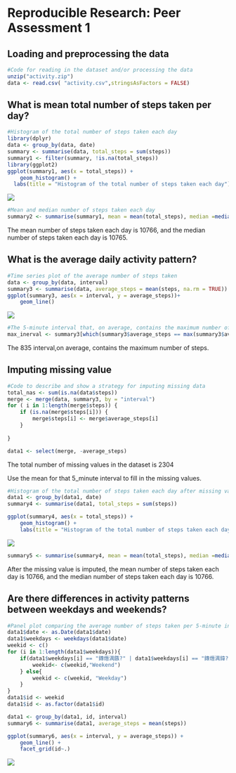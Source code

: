# Reproducible Research: Peer Assessment 1



## Loading and preprocessing the data


```r
#Code for reading in the dataset and/or processing the data
unzip("activity.zip")
data <- read.csv( "activity.csv",stringsAsFactors = FALSE)
```

## What is mean total number of steps taken per day?

```r
#Histogram of the total number of steps taken each day
library(dplyr)
data <- group_by(data, date)
summary <- summarise(data, total_steps = sum(steps))
summary1 <- filter(summary, !is.na(total_steps))
library(ggplot2)
ggplot(summary1, aes(x = total_steps)) +
    geom_histogram() +
  labs(title = "Histogram of the total number of steps taken each day")
```

![](project1_files/figure-html/unnamed-chunk-3-1.png)<!-- -->


```r
#Mean and median number of steps taken each day 
summary2 <- summarise(summary1, mean = mean(total_steps), median =median(total_steps))
```

The mean number of steps taken each day is 10766, and the median number of steps taken each day is 10765.


    

## What is the average daily activity pattern?

```r
#Time series plot of the average number of steps taken
data <- group_by(data, interval)
summary3 <- summarise(data, average_steps = mean(steps, na.rm = TRUE))
ggplot(summary3, aes(x = interval, y = average_steps))+
    geom_line()
```

![](project1_files/figure-html/unnamed-chunk-5-1.png)<!-- -->


```r
#The 5-minute interval that, on average, contains the maximum number of steps
max_inerval <- summary3[which(summary3$average_steps == max(summary3$average_steps)), 1]
```

The 835 interval,on average, contains the maximum number of steps.

## Imputing missing value


```r
#Code to describe and show a strategy for imputing missing data
total_nas <- sum(is.na(data$steps))
merge <- merge(data, summary3, by = "interval")
for ( i in 1:length(merge$steps)) {
    if (is.na(merge$steps[i])) {
        merge$steps[i] <- merge$average_steps[i]
    }
     
}

data1 <- select(merge, -average_steps)
```

The total number of missing values in the dataset is 2304

Use the mean for that 5_minute interval to fill in the missing values.



```r
#Histogram of the total number of steps taken each day after missing values are imputed
data1 <- group_by(data1, date)
summary4 <- summarise(data1, total_steps = sum(steps))

ggplot(summary4, aes(x = total_steps)) +
    geom_histogram() +
    labs(title = "Histogram of the total number of steps taken each day(Imputed)")
```

![](project1_files/figure-html/unnamed-chunk-8-1.png)<!-- -->

```r
summary5 <- summarise(summary4, mean = mean(total_steps), median =median(total_steps))
```

     
After the missing value is imputed, the mean number of steps taken each day is 10766, and the median number of steps taken each day is 10766.


## Are there differences in activity patterns between weekdays and weekends?


```r
#Panel plot comparing the average number of steps taken per 5-minute interval #across weekdays and weekends
data1$date <- as.Date(data1$date)
data1$weekdays <- weekdays(data1$date)
weekid <- c()
for (i in 1:length(data1$weekdays)){
    if(data1$weekdays[i] == "鏄熸湡鏃?" | data1$weekdays[i] == "鏄熸湡鍏?"){
        weekid<- c(weekid,"Weekend")
    } else{
        weekid <- c(weekid, "Weekday")
    }    
}
data1$id <- weekid
data1$id <- as.factor(data1$id)

data1 <- group_by(data1, id, interval)
summary6 <- summarise(data1, average_steps = mean(steps))

ggplot(summary6, aes(x = interval, y = average_steps)) +
    geom_line() +
    facet_grid(id~.)
```

![](project1_files/figure-html/unnamed-chunk-9-1.png)<!-- -->
